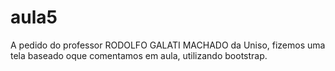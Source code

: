 # aula5
A pedido do professor RODOLFO GALATI MACHADO da Uniso, fizemos uma tela baseado oque comentamos em aula, utilizando bootstrap.
